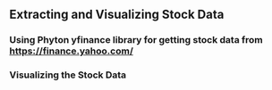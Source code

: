 ## Extracting and Visualizing Stock Data
### Using Phyton yfinance library for getting stock data from https://finance.yahoo.com/
### Visualizing the Stock Data
